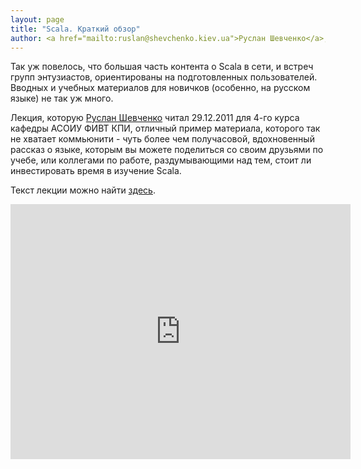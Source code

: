 ```yaml
---
layout: page
title: "Scala. Краткий обзор"
author: <a href="mailto:ruslan@shevchenko.kiev.ua">Руслан Шевченко</a>, <a href="http://gradsoft.ua">Gradsoft</a>
---
```

<div class="post">
<p>
    	Так уж повелось, что большая часть контента о Scala в сети, и встреч групп энтузиастов, ориентированы на подготовленных пользователей. Вводных и учебных материалов для новичков (особенно, на русском языке) не так уж много.
</p>
<p>
 	Лекция, которую <a href="mailto:ruslan@shevchenko.kiev.ua">Руслан Шевченко</a> читал 29.12.2011 для 4-го курса кафедры АСОИУ ФИВТ КПИ, отличный пример материала, которого так не хватает коммьюнити - чуть более чем получасовой, вдохновенный рассказ о языке, которым вы можете поделиться со своим друзьями по учебе, или коллегами по работе, раздумывающими над тем, стоит ли инвестировать время в изучение Scala.
</p>
<p>Текст лекции можно найти <a href="http://bit.ly/sEfCyr">здесь</a>.</p>
<p>
<iframe class="youtube-player" type="text/html" width="544" height="408" src="http://www.youtube.com/embed/1bX3A_vo-Cc" frameborder="0">
</iframe>
</p>
</div>
